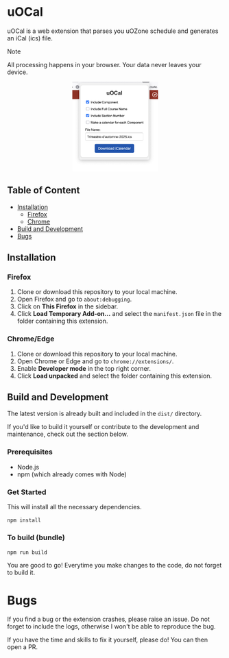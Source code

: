 
# uOCal 
uOCal is a web extension that parses you uOZone schedule and generates an iCal (ics) file. 

> [!NOTE]  
> All processing happens in your browser. Your data never leaves your device.

<p align="center">
  <img src="screenshots/popup.png" alt="Popup Screenshot" width="200"/>
</p>

## Table of Content
- [Installation](#installation)  
    - [Firefox](#firefox)
    - [Chrome](#chromeedge)
- [Build and Development](#build-and-development)  
- [Bugs](#bugs)

## Installation

### Firefox

1. Clone or download this repository to your local machine.
2. Open Firefox and go to `about:debugging`.
3. Click on **This Firefox** in the sidebar.
4. Click **Load Temporary Add-on...** and select the `manifest.json` file in the folder containing this extension.

### Chrome/Edge

1. Clone or download this repository to your local machine.
2. Open Chrome or Edge and go to `chrome://extensions/`.
3. Enable **Developer mode** in the top right corner.
4. Click **Load unpacked** and select the folder containing this extension.

## Build and Development
The latest version is already built and included in the `dist/` directory.

If you'd like to build it yourself or contribute to the development and maintenance, check out the section below.

### Prerequisites
- Node.js
- npm (which already comes with Node)

### Get Started
This will install all the necessary dependencies.
```
npm install
```

### To build (bundle)
```
npm run build
```

You are good to go! Everytime you make changes to the code, do not forget to build it.

# Bugs
If you find a bug or the extension crashes, please raise an issue. Do not forget to include the logs, otherwise I won't be able to reproduce the bug.

If you have the time and skills to fix it yourself, please do! You can then open a PR.
